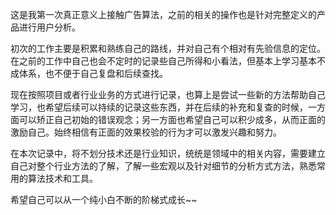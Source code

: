 这是我第一次真正意义上接触广告算法，之前的相关的操作也是针对完整定义的产品进行用户分析。

初次的工作主要是积累和熟练自己的路线，并对自己有个相对有先验信息的定位。在之前的工作中自己也会不定时的记录些自己所得和小看法，但基本上学习基本不成体系，也不便于自己复盘和后续查找。







 现在按照项目或者行业业务的方式进行记录，也算上是尝试一些新的方法帮助自己学习，也希望后续可以持续的记录这些东西，并在后续的补充和复查的时候，一方面可以矫正自己初始的错误观念；另一方面也希望自己可以积少成多，从而正面的激励自己。始终相信有正面的效果校验的行为才可以激发兴趣和努力。







 在本次记录中，将不划分技术还是行业知识，统统是领域中的相关内容，需要建立自己对整个行业方法的了解，了解一些宏观以及针对细节的分析方式方法，熟悉常用的算法技术和工具。







 希望自己可以从一个纯小白不断的阶梯式成长~~

